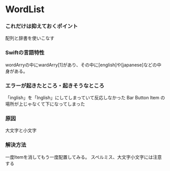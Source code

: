 # WordList
### これだけは抑えておくポイント  <br>
配列と辞書を使いこなす
### Swiftの⾔語特性  <br>
wordArryの中にwardArry[1]があり、その中に[english]や[japanese]などの中身がある。
### エラーが起きたところ・起きそうなところ <br>
「inglish」を「Inglish」にしてしまっていて反応しなかった
Bar Button Item の場所が上じゃなくて下になってしまった

### 原因  <br>
大文字と小文字

### 解決⽅法　<br>
一度Itemを消してもう一度配置してみる。
スペルミス、大文字小文字には注意する
